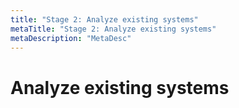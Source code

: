 ```yaml
---
title: "Stage 2: Analyze existing systems"
metaTitle: "Stage 2: Analyze existing systems"
metaDescription: "MetaDesc"
---
```


# Analyze existing systems




